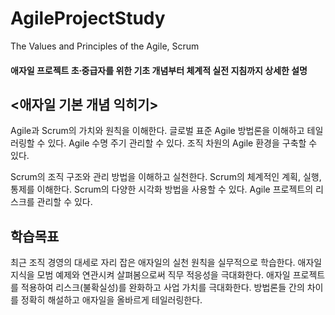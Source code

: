 # AgileProjectStudy
The Values and Principles of the Agile, Scrum

#### 애자일 프로젝트 초∙중급자를 위한 기초 개념부터 체계적 실전 지침까지 상세한 설명

## <애자일 기본 개념 익히기>
Agile과 Scrum의 가치와 원칙을 이해한다.
글로벌 표준 Agile 방법론을 이해하고 테일러링할 수 있다.
Agile 수명 주기 관리할 수 있다.
조직 차원의 Agile 환경을 구축할 수 있다.

Scrum의 조직 구조와 관리 방법을 이해하고 실천한다.
Scrum의 체계적인 계획, 실행, 통제를 이해한다.
Scrum의 다양한 시각화 방법을 사용할 수 있다.
Agile 프로젝트의 리스크를 관리할 수 있다.
 
## 학습목표
최근 조직 경영의 대세로 자리 잡은 애자일의 실천 원칙을 실무적으로 학습한다.
애자일 지식을 모범 예제와 연관시켜 살펴봄으로써 직무 적응성을 극대화한다.
애자일 프로젝트를 적용하여 리스크(불확실성)를 완화하고 사업 가치를 극대화한다.
방법론들 간의 차이를 정확히 해설하고 애자일을 올바르게 테일러링한다.


